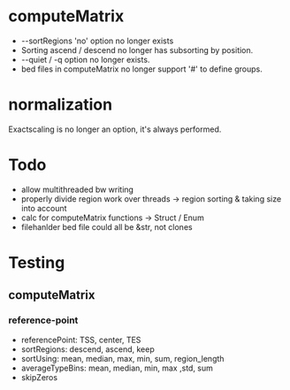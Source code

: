 # computeMatrix

 - --sortRegions 'no' option no longer exists
 - Sorting ascend / descend no longer has subsorting by position.
 - --quiet / -q option no longer exists.
 - bed files in computeMatrix no longer support '#' to define groups.

# normalization

Exactscaling is no longer an option, it's always performed.

# Todo

 - allow multithreaded bw writing
 - properly divide region work over threads -> region sorting & taking size into account
 - calc for computeMatrix functions -> Struct / Enum
 - filehanlder bed file could all be &str, not clones


# Testing
 
## computeMatrix
### reference-point
 - referencePoint: TSS, center, TES
 - sortRegions: descend, ascend, keep
 - sortUsing: mean, median, max, min, sum, region_length
 - averageTypeBins: mean, median, min, max ,std, sum
 - skipZeros